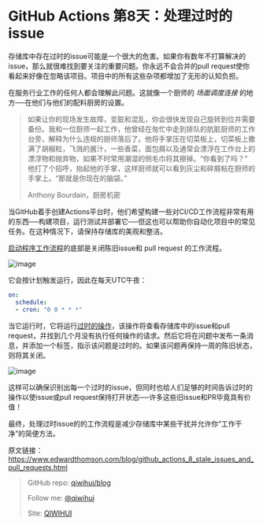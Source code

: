 # GitHub Actions 第8天：处理过时的 issue

存储库中存在过时的issue可能是一个很大的危害。如果你有数年不打算解决的issue，那么就很难找到要关注的重要问题。你永远不会合并的pull request使你看起来好像在忽略该项目。项目中的所有这些杂项都增加了无形的认知负担。

<!--more-->

在服务行业工作的任何人都会理解此问题。这就像一个厨师的 *场面调度连接* 的地方──在他们与他们的配料厨房的设置。

> 如果让你的现场发生故障，变脏和混乱，你会很快发现自己旋转到位并需要备份。我和一位厨师一起工作，他曾经在匆忙中走到排队的肮脏厨师的工作台旁，解释为什么违规的厨师落后了。他将手掌压在切菜板上，切菜板上撒满了胡椒粒，飞溅的酱汁，一些香菜，面包屑以及通常会漂浮在工作台上的漂浮物和抛弃物，如果不时常用潮湿的侧毛巾将其擦掉。“你看到了吗？” 他打了个招呼，抬起他的手掌，这样厨师就可以看到灰尘和碎屑粘在厨师的手掌上。“那就是你现在的脑袋。”
> 
> Anthony Bourdain，厨房机密

当GitHub着手创建Actions平台时，他们希望构建一些对CI/CD工作流程非常有用的东西──构建项目，运行测试并部署它──但这也可以帮助你自动化项目中的常见任务。在这种情况下，请保持存储库的美观和整洁。

[启动程序工作流程](https://qiwihui.com/qiwihui-blog-90/)的底部是关闭陈旧issue和 pull request 的工作流程。

![image](https://user-images.githubusercontent.com/3297411/77284675-3258c380-6d0a-11ea-9be3-0b06abf407f8.png)

它会按计划触发运行，因此在每天UTC午夜：

```yml
on:
  schedule:
  - cron: "0 0 * * *"
```

当它运行时，它将运行[过时的操作](https://github.com/actions/stale)，该操作将查看存储库中的issue和pull request，并找到几个月没有执行任何操作的请求。然后它将在问题中发布一条消息，并添加一个标签，指示该问题是过时的。如果该问题再保持一周的陈旧状态，则将其关闭。

![image](https://user-images.githubusercontent.com/3297411/77284876-b6ab4680-6d0a-11ea-99cf-dd4aa447a612.png)

这样可以确保识别出每一个过时的issue，但同时也给人们足够的时间告诉过时的操作以使issue或pull request保持打开状态──许多这些旧issue和PR毕竟具有价值！

最终，处理过时issue的的工作流程是减少存储库中某些干扰并允许你“工作干净”的简便方法。

原文链接：https://www.edwardthomson.com/blog/github_actions_8_stale_issues_and_pull_requests.html

> GitHub repo: [qiwihui/blog](https://github.com/qiwihui/blog)
>
> Follow me: [@qiwihui](https://github.com/qiwihui)
>
> Site: [QIWIHUI](https://qiwihui.com)

